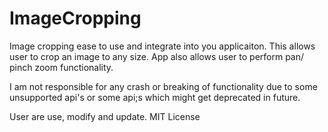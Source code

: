 # ImageCropping

Image cropping ease to use and integrate into you applicaiton. This allows user to crop an image to any size. App also allows user to perform pan/ pinch zoom functionality.

I am not responsible for any crash or breaking of functionality due to some unsupported api's or some api;s which might get deprecated in future. 


User are use, modify and update. MIT License
